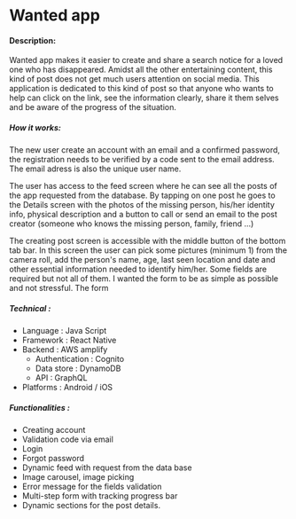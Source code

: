 # Wanted app
#### Description:
Wanted app makes it easier to create and share a search notice for a loved one who has disappeared. Amidst all the other entertaining content, this kind of post does not get much users attention on social media.
This application is dedicated to this kind of post so that anyone who wants to help can click on the link, see the information clearly, share it them selves and be aware of the progress of the situation.
#####  How it works:
The new user create an account with an email and a confirmed password, the registration needs to be verified by a code sent to the email address.
The email adress is also the unique user name.

The user has access to the feed screen where he can see all the posts of the app requested from the database.
By tapping on one post he goes to the Details screen with the photos of the missing person, his/her identity info, physical description and a button to call or send an email to the post creator (someone who knows the missing person, family, friend ...)

The creating post screen is accessible with the middle button of the bottom tab bar. In this screen the user can pick some pictures (minimum 1) from the camera roll, add the person's name, age, last seen location and date and other essential information needed to identify him/her. Some fields are required but not all of them. I wanted the form to be as simple as possible and not stressful. The form
##### Technical :
* Language : Java Script
* Framework : React Native
* Backend : AWS amplify
    * Authentication : Cognito
    * Data store : DynamoDB
    * API : GraphQL
* Platforms : Android / iOS

##### Functionalities :
* Creating account
* Validation code via email
* Login
* Forgot password
* Dynamic feed with request from the data base
* Image carousel, image picking
* Error message for the fields validation
* Multi-step form with tracking progress bar
* Dynamic sections for the post details.

